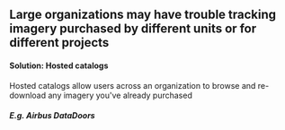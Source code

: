 ## Large organizations may have trouble tracking imagery purchased by different units or for different projects

#### Solution: Hosted catalogs
Hosted catalogs allow users across an organization to browse and re-download any imagery you've already purchased
##### E.g. Airbus DataDoors
